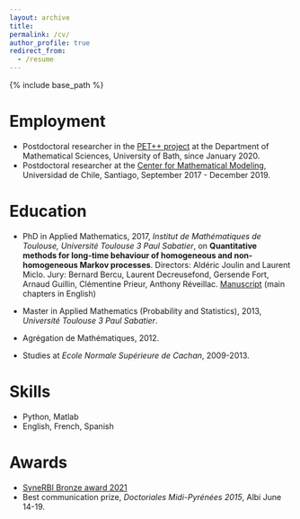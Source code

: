 ```yaml
---
layout: archive
title: 
permalink: /cv/
author_profile: true
redirect_from:
  - /resume
---
```


{% include base_path %}

Employment
======
* Postdoctoral researcher in the [PET++ project](https://petpp.github.io) at the Department of Mathematical Sciences, University of Bath, since January 2020.
* Postdoctoral researcher at the [Center for Mathematical Modeling](http://www.cmm.uchile.cl/), Universidad de Chile, Santiago, September 2017 - December 2019.

Education
======
* PhD in Applied Mathematics, 2017, *Institut de Mathématiques de Toulouse, Université Toulouse 3 Paul Sabatier*, on **Quantitative methods for long-time behaviour of homogeneous and non-homogeneous Markov processes**. Directors: Aldéric Joulin and Laurent Miclo. Jury: Bernard Bercu, Laurent Decreusefond, Gersende Fort, Arnaud Guillin, Clémentine Prieur, Anthony Réveillac.
[Manuscript](http://thesesups.ups-tlse.fr/3649/ "Manuscript") (main chapters in English)

* Master in Applied Mathematics (Probability and Statistics), 2013, *Université Toulouse 3 Paul Sabatier*.
* Agrégation de Mathématiques, 2012.
* Studies at *Ecole Normale Supérieure de Cachan*, 2009-2013.

Skills
======
* Python, Matlab
* English, French, Spanish

Awards
======
* [SyneRBI Bronze award 2021](https://www.ccppetmr.ac.uk/node/285)
* Best communication prize, *Doctoriales Midi-Pyrénées 2015*, Albi June 14-19.
